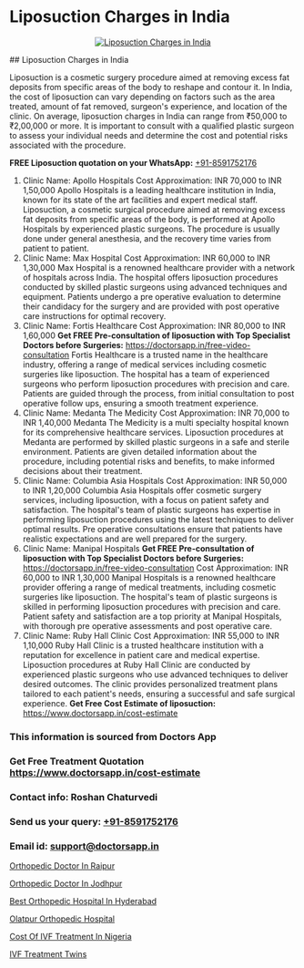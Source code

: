 # Liposuction Charges in India

<p align="center">
  <a href="null">
    <img src="null" alt="Liposuction Charges in India">
  </a>
</p>
## Liposuction Charges in India

Liposuction is a cosmetic surgery procedure aimed at removing excess fat deposits from specific areas of the body to reshape and contour it. In India, the cost of liposuction can vary depending on factors such as the area treated, amount of fat removed, surgeon's experience, and location of the clinic. On average, liposuction charges in India can range from ₹50,000 to ₹2,00,000 or more. It is important to consult with a qualified plastic surgeon to assess your individual needs and determine the cost and potential risks associated with the procedure.

**FREE Liposuction quotation on your WhatsApp:**  [+91-8591752176](https://api.whatsapp.com/send?phone=8591752176)

1) Clinic Name: Apollo Hospitals
Cost Approximation: INR 70,000 to INR 1,50,000
Apollo Hospitals is a leading healthcare institution in India, known for its state of the art facilities and expert medical staff. Liposuction, a cosmetic surgical procedure aimed at removing excess fat deposits from specific areas of the body, is performed at Apollo Hospitals by experienced plastic surgeons. The procedure is usually done under general anesthesia, and the recovery time varies from patient to patient.
2) Clinic Name: Max Hospital
Cost Approximation: INR 60,000 to INR 1,30,000
Max Hospital is a renowned healthcare provider with a network of hospitals across India. The hospital offers liposuction procedures conducted by skilled plastic surgeons using advanced techniques and equipment. Patients undergo a pre operative evaluation to determine their candidacy for the surgery and are provided with post operative care instructions for optimal recovery.
3) Clinic Name: Fortis Healthcare
Cost Approximation: INR 80,000 to INR 1,60,000
**Get FREE Pre-consultation of liposuction with Top Specialist Doctors before Surgeries:** https://doctorsapp.in/free-video-consultation
Fortis Healthcare is a trusted name in the healthcare industry, offering a range of medical services including cosmetic surgeries like liposuction. The hospital has a team of experienced surgeons who perform liposuction procedures with precision and care. Patients are guided through the process, from initial consultation to post operative follow ups, ensuring a smooth treatment experience.
4) Clinic Name: Medanta   The Medicity
Cost Approximation: INR 70,000 to INR 1,40,000
Medanta   The Medicity is a multi specialty hospital known for its comprehensive healthcare services. Liposuction procedures at Medanta are performed by skilled plastic surgeons in a safe and sterile environment. Patients are given detailed information about the procedure, including potential risks and benefits, to make informed decisions about their treatment.
5) Clinic Name: Columbia Asia Hospitals
Cost Approximation: INR 50,000 to INR 1,20,000
Columbia Asia Hospitals offer cosmetic surgery services, including liposuction, with a focus on patient safety and satisfaction. The hospital's team of plastic surgeons has expertise in performing liposuction procedures using the latest techniques to deliver optimal results. Pre operative consultations ensure that patients have realistic expectations and are well prepared for the surgery.
6) Clinic Name: Manipal Hospitals 
**Get FREE Pre-consultation of liposuction with Top Specialist Doctors before Surgeries:** https://doctorsapp.in/free-video-consultation
Cost Approximation: INR 60,000 to INR 1,30,000
Manipal Hospitals is a renowned healthcare provider offering a range of medical treatments, including cosmetic surgeries like liposuction. The hospital's team of plastic surgeons is skilled in performing liposuction procedures with precision and care. Patient safety and satisfaction are a top priority at Manipal Hospitals, with thorough pre operative assessments and post operative care.
7) Clinic Name: Ruby Hall Clinic
Cost Approximation: INR 55,000 to INR 1,10,000
Ruby Hall Clinic is a trusted healthcare institution with a reputation for excellence in patient care and medical expertise. Liposuction procedures at Ruby Hall Clinic are conducted by experienced plastic surgeons who use advanced techniques to deliver desired outcomes. The clinic provides personalized treatment plans tailored to each patient's needs, ensuring a successful and safe surgical experience.
**Get Free Cost Estimate of liposuction:** https://www.doctorsapp.in/cost-estimate

### This information is sourced from Doctors App 
### Get Free Treatment Quotation https://www.doctorsapp.in/cost-estimate
### Contact info: Roshan Chaturvedi 
### Send us your query: [+91-8591752176](https://api.whatsapp.com/send?phone=8591752176) 
### Email id: support@doctorsapp.in

[Orthopedic Doctor In Raipur](https://www.linkedin.com/pulse/orthopedic-doctor-raipur-doctorsapp-chittagong-kyfhe?trackingId=GcUY41OIO6HCwef1jXtTfA%3D%3D&lipi=urn%3Ali%3Apage%3Ad_flagship3_company_admin%3BddPc4oDaSTuh6mJcYb9fAg%3D%3D)

[Orthopedic Doctor In Jodhpur](https://www.linkedin.com/pulse/orthopedic-doctor-jodhpur-doctorsapp-khulna-njcve/?lipi=urn%3Ali%3Apage%3Ad_flagship3_publishing_published%3B6s0HL1EnS62Kk1Ppug3b7A%3D%3D)

[Best Orthopedic Hospital In Hyderabad](https://medium.com/@vimalrana22/best-orthopedic-hospital-in-hyderabad-e7492a968a31)

[Olatpur Orthopedic Hospital](https://medium.com/@manish632504/olatpur-orthopedic-hospital-e57f043c01d2)

[Cost Of IVF Treatment In Nigeria](https://doctors-apps.github.io/doctorsapp/cost-of-ivf-treatment-in-nigeria)

[IVF Treatment Twins](https://doctors-apps.github.io/doctorsapp/ivf-treatment-twins)

